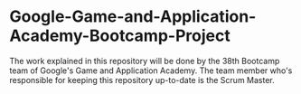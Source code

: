 # Google-Game-and-Application-Academy-Bootcamp-Project
The work explained in this repository will be done by the 38th Bootcamp team of Google's Game and Application Academy. The team member who's responsible for keeping this repository up-to-date is the Scrum Master.
